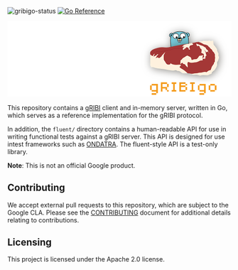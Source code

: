 ![gribigo-status](https://github.com/openconfig/gribigo/actions/workflows/go.yml/badge.svg)
[![Go Reference](https://pkg.go.dev/badge/github.com/openconfig/gribigo.svg)](https://pkg.go.dev/github.com/openconfig/gribigo)

![gribigo-logo](doc/gribigo.png)

This repository contains a [gRIBI](https://github.com/openconfig/gribi)
client and in-memory server, written in Go, which serves as a reference
implementation for the gRIBI protocol.

In addition, the `fluent/` directory contains a human-readable API for use in
writing functional tests against a gRIBI server. This API is designed for use intest frameworks such as [ONDATRA](https://github.com/openconfig/ondatra). The
fluent-style API is a test-only library.

**Note**: This is not an official Google product.

## Contributing

We accept external pull requests to this repository, which are subject
to the Google CLA. Please see the
[CONTRIBUTING](https://github.com/openconfig/gribigo/blob/master/CONTRIBUTING.md)
document for additional details relating to contributions.

## Licensing

This project is licensed under the Apache 2.0 license.

